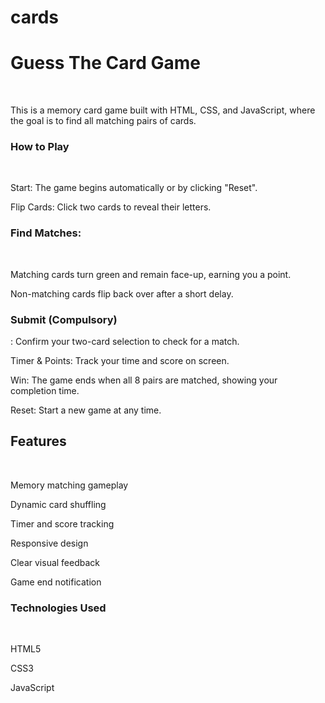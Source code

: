# cards
<h1> Guess The Card Game </h1> <br>

This is a memory card game built with HTML, CSS, and JavaScript, where the goal is to find all matching pairs of cards.

 <h3> How to Play </h3>  <br>
 
Start: The game begins automatically or by clicking "Reset".  <br>

Flip Cards: Click two cards to reveal their letters.  <br>

 <h3> Find Matches: </h3>  <br>

Matching cards turn green and remain face-up, earning you a point.  <br>

Non-matching cards flip back over after a short delay.  <br>

<h3> Submit (Compulsory) </h3> : Confirm your two-card selection to check for a match.   <br>

Timer & Points: Track your time and score on screen.  <br>

Win: The game ends when all 8 pairs are matched, showing your completion time.  <br>

Reset: Start a new game at any time.  <br>

 <h2> Features </h2>  <br>
 
Memory matching gameplay  <br>

Dynamic card shuffling   <br>

Timer and score tracking  <br>

Responsive design   <br>

Clear visual feedback  <br>

Game end notification  <br>

<h3> Technologies Used </h3>  <br>

HTML5  <br>

CSS3  <br>

JavaScript  <br>
